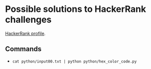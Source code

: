# Possible solutions to HackerRank challenges

[HackerRank profile](https://www.hackerrank.com/joaommpalmeiro).

## Commands

- `cat python/input00.txt | python python/hex_color_code.py`

